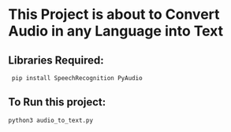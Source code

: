 # This Project is about to Convert Audio in any Language into Text
## Libraries Required:
``` pip install SpeechRecognition PyAudio```
## To Run this project:
``` python3 audio_to_text.py ```